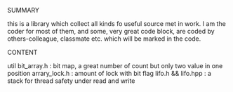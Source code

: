 SUMMARY

this is a library which collect all kinds fo useful source met in work. I am the coder for most of them, and 
some, very great code block, are coded by others-colleague, classmate etc. which will be marked in the code.

CONTENT

util
	bit_array.h : bit map, a great number of count but only two value in one position
	arrary_lock.h : amount of lock with bit flag
	lifo.h && lifo.hpp : a stack for thread safety under read and write
